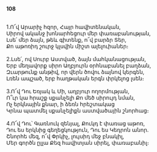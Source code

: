 **108**

\
1.Ո՜վ Արարիչ հզոր, Հայր հավիտենական,\
Սիրով ականջ խոնարհեցուր մեր փառաբանության,\
Լսե՛ մեր ձայն, թեև գիտենք, ո՜վ բարձր Տեր,\
Քո աթոռիդ շուրջ կլսվին միշտ ալելուիաներ։\
\
2.Լսե՛, ով Սուրբ Աստված, ձայն մահկանացության,\
Երբ մեղավորք սիրո Աղբյուրն օրհնաբանել բաղձան,\
Զւարթունք անթիվ, որ վերն ծովու ձայնով կերգեն,\
Լռեն ապշած, երբ հաղթական երգն փրկելոց լսեն։\
\
3.Ո՜վ Դու Եռյակ և Մի, աղբյուր ողորմության,\
Ո՞ւր կա հրաշք սքանչելի Քո մեծ սիրույդ նման,\
Ոչ երկնային քնար, ի ձեռն հրեշտակաց\
Կրնա պատմել սքանչելիքն աստվածային շնորհաց։\
\
4.Ո՜վ Դու՝ Գառնուկ զենյալ, Քուկդ է փառաց աթոռ,\
Դու ես երկնից գեղեցկություն, Դու ես Կեդրոն անոր.\
Շնորհե մեզ, ո՜վ Փրկիչ, լույսիդ մեջ բնակիլ,\
Մեր գործն ըլլա Քեզ հավիտյան սիրել, փառաբանիլ։

